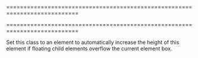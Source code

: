 ===========================================================================
<!--handmade--><!--/handmade-->
===========================================================================

<!--shortDescription-->
Set this class to an element to automatically increase the height of this element if floating child elements overflow the current element box.
<!--/shortDescription-->

<!--fullDescription-->

<!--/fullDescription-->